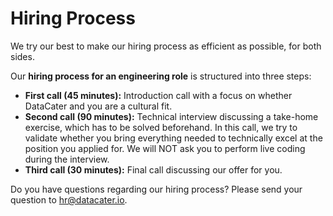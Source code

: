 # Hiring Process

We try our best to make our hiring process as efficient as possible, for
both sides.

Our **hiring process for an engineering role** is structured into three
steps:

- **First call (45 minutes):** Introduction call with a focus on whether DataCater and you are a cultural fit.
- **Second call (90 minutes):**
Technical interview discussing a take-home exercise, which has to be solved beforehand.
In this call, we try to validate whether you bring everything needed to technically excel at the position you applied for.
We will NOT ask you to perform live coding during the interview.
- **Third call (30 minutes):** Final call discussing our offer for you.

Do you have questions regarding our hiring process? Please send your
question to hr@datacater.io.
